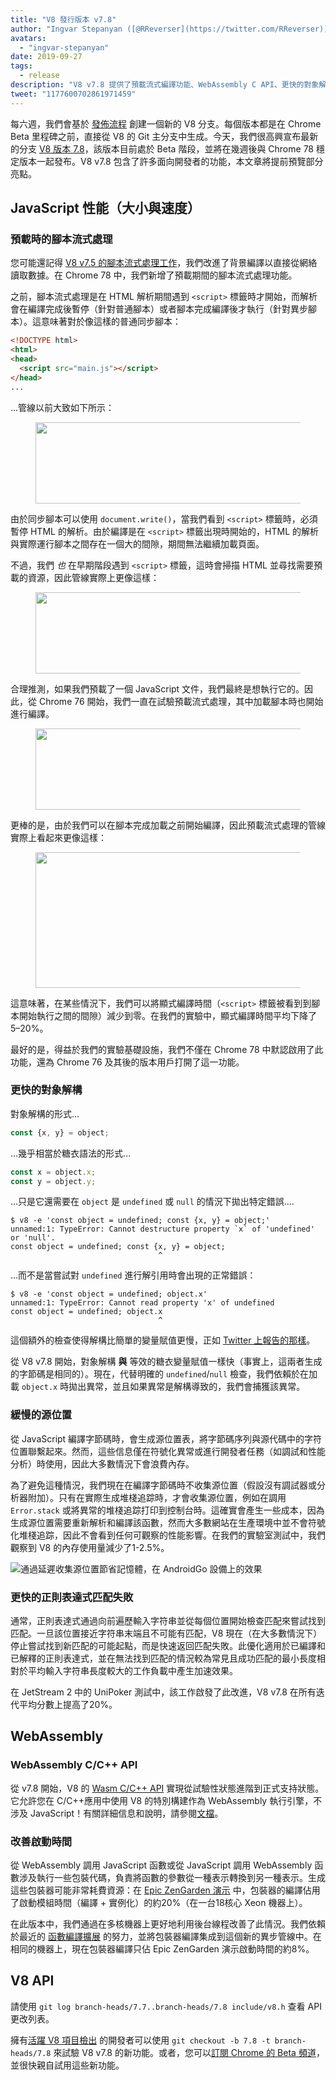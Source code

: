 ```yaml
---
title: "V8 發行版本 v7.8"
author: "Ingvar Stepanyan ([@RReverser](https://twitter.com/RReverser)), 懶惰的開發者"
avatars:
  - "ingvar-stepanyan"
date: 2019-09-27
tags:
  - release
description: "V8 v7.8 提供了預載流式編譯功能、WebAssembly C API、更快的對象解構及正則匹配，以及改進的啟動速度。"
tweet: "1177600702861971459"
---
```

每六週，我們會基於 [發佈流程](/docs/release-process) 創建一個新的 V8 分支。每個版本都是在 Chrome Beta 里程碑之前，直接從 V8 的 Git 主分支中生成。今天，我們很高興宣布最新的分支 [V8 版本 7.8](https://chromium.googlesource.com/v8/v8.git/+log/branch-heads/7.8)，該版本目前處於 Beta 階段，並將在幾週後與 Chrome 78 穩定版本一起發布。V8 v7.8 包含了許多面向開發者的功能，本文章將提前預覽部分亮點。

<!--truncate-->
## JavaScript 性能（大小與速度）

### 預載時的腳本流式處理

您可能還記得 [V8 v7.5 的腳本流式處理工作](/blog/v8-release-75#script-streaming-directly-from-network)，我們改進了背景編譯以直接從網絡讀取數據。在 Chrome 78 中，我們新增了預載期間的腳本流式處理功能。

之前，腳本流式處理是在 HTML 解析期間遇到 `<script>` 標籤時才開始，而解析會在編譯完成後暫停（針對普通腳本）或者腳本完成編譯後才執行（針對異步腳本）。這意味著對於像這樣的普通同步腳本：

```html
<!DOCTYPE html>
<html>
<head>
  <script src="main.js"></script>
</head>
...
```

…管線以前大致如下所示：

<figure>
  <img src="/_img/v8-release-78/script-streaming-0.svg" width="458" height="130" alt="" loading="lazy"/>
</figure>

由於同步腳本可以使用 `document.write()`，當我們看到 `<script>` 標籤時，必須暫停 HTML 的解析。由於編譯是在 `<script>` 標籤出現時開始的，HTML 的解析與實際運行腳本之間存在一個大的間隙，期間無法繼續加載頁面。

不過，我們 _也_ 在早期階段遇到 `<script>` 標籤，這時會掃描 HTML 並尋找需要預載的資源，因此管線實際上更像這樣：

<figure>
  <img src="/_img/v8-release-78/script-streaming-1.svg" width="600" height="130" alt="" loading="lazy"/>
</figure>

合理推測，如果我們預載了一個 JavaScript 文件，我們最終是想執行它的。因此，從 Chrome 76 開始，我們一直在試驗預載流式處理，其中加載腳本時也開始進行編譯。

<figure>
  <img src="/_img/v8-release-78/script-streaming-2.svg" width="495" height="130" alt="" loading="lazy"/>
</figure>

更棒的是，由於我們可以在腳本完成加載之前開始編譯，因此預載流式處理的管線實際上看起來更像這樣：

<figure>
  <img src="/_img/v8-release-78/script-streaming-3.svg" width="480" height="217" alt="" loading="lazy"/>
</figure>

這意味著，在某些情況下，我們可以將顯式編譯時間（`<script>` 標籤被看到到腳本開始執行之間的間隙）減少到零。在我們的實驗中，顯式編譯時間平均下降了 5–20%。

最好的是，得益於我們的實驗基礎設施，我們不僅在 Chrome 78 中默認啟用了此功能，還為 Chrome 76 及其後的版本用戶打開了這一功能。

### 更快的對象解構

對象解構的形式…

```js
const {x, y} = object;
```

…幾乎相當於糖衣語法的形式...

```js
const x = object.x;
const y = object.y;
```

…只是它還需要在 `object` 是 `undefined` 或 `null` 的情況下拋出特定錯誤....

```
$ v8 -e 'const object = undefined; const {x, y} = object;'
unnamed:1: TypeError: Cannot destructure property `x` of 'undefined' or 'null'.
const object = undefined; const {x, y} = object;
                                 ^
```

…而不是當嘗試對 `undefined` 進行解引用時會出現的正常錯誤：

```
$ v8 -e 'const object = undefined; object.x'
unnamed:1: TypeError: Cannot read property 'x' of undefined
const object = undefined; object.x
                                 ^
```

這個額外的檢查使得解構比簡單的變量賦值更慢，正如 [Twitter 上報告的那樣](https://twitter.com/mkubilayk/status/1166360933087752197)。

從 V8 v7.8 開始，對象解構 **與** 等效的糖衣變量賦值一樣快（事實上，這兩者生成的字節碼是相同的）。現在，代替明確的 `undefined`/`null` 檢查，我們依賴於在加載 `object.x` 時拋出異常，並且如果異常是解構導致的，我們會捕獲該異常。

### 緩慢的源位置

從 JavaScript 編譯字節碼時，會生成源位置表，將字節碼序列與源代碼中的字符位置聯繫起來。然而，這些信息僅在符號化異常或進行開發者任務（如調試和性能分析）時使用，因此大多數情況下會浪費內存。

為了避免這種情況，我們現在在編譯字節碼時不收集源位置（假設沒有調試器或分析器附加）。只有在實際生成堆棧追踪時，才會收集源位置，例如在調用 `Error.stack` 或將異常的堆棧追踪打印到控制台時。這確實會產生一些成本，因為生成源位置需要重新解析和編譯該函數，然而大多數網站在生產環境中並不會符號化堆棧追踪，因此不會看到任何可觀察的性能影響。在我們的實驗室測試中，我們觀察到 V8 的內存使用量減少了1-2.5%。

![通過延遲收集源位置節省記憶體，在 AndroidGo 設備上的效果](/_img/v8-release-78/memory-savings.svg)

### 更快的正則表達式匹配失敗

通常，正則表達式通過向前遍歷輸入字符串並從每個位置開始檢查匹配來嘗試找到匹配。一旦該位置接近字符串末端且不可能有匹配，V8 現在（在大多數情況下）停止嘗試找到新匹配的可能起點，而是快速返回匹配失敗。此優化適用於已編譯和已解釋的正則表達式，並在無法找到匹配的情況較為常見且成功匹配的最小長度相對於平均輸入字符串長度較大的工作負載中產生加速效果。

在 JetStream 2 中的 UniPoker 測試中，該工作啟發了此改進，V8 v7.8 在所有迭代平均分數上提高了20%。

## WebAssembly

### WebAssembly C/C++ API

從 v7.8 開始，V8 的 [Wasm C/C++ API](https://github.com/WebAssembly/wasm-c-api) 實現從試驗性狀態進階到正式支持狀態。它允許您在 C/C++應用中使用 V8 的特別構建作為 WebAssembly 執行引擎，不涉及 JavaScript！有關詳細信息和說明，請參閱[文檔](https://docs.google.com/document/d/1oFPHyNb_eXg6NzrE6xJDNPdJrHMZvx0LqsD6wpbd9vY/edit)。

### 改善啟動時間

從 WebAssembly 調用 JavaScript 函數或從 JavaScript 調用 WebAssembly 函數涉及執行一些包裝代碼，負責將函數的參數從一種表示轉換到另一種表示。生成這些包裝器可能非常耗費資源：在 [Epic ZenGarden 演示](https://s3.amazonaws.com/mozilla-games/ZenGarden/EpicZenGarden.html) 中，包裝器的編譯佔用了啟動模組時間（編譯 + 實例化）的約20%（在一台18核心 Xeon 機器上）。

在此版本中，我們通過在多核機器上更好地利用後台線程改善了此情況。我們依賴於最近的 [函數編譯擴展](/blog/v8-release-77#wasm-compilation) 的努力，並將包裝器編譯集成到這個新的異步管線中。在相同的機器上，現在包裝器編譯只佔 Epic ZenGarden 演示啟動時間的約8%。

## V8 API

請使用 `git log branch-heads/7.7..branch-heads/7.8 include/v8.h` 查看 API 更改列表。

擁有[活躍 V8 項目檢出](/docs/source-code#using-git) 的開發者可以使用 `git checkout -b 7.8 -t branch-heads/7.8` 來試驗 V8 v7.8 的新功能。或者，您可以[訂閱 Chrome 的 Beta 頻道](https://www.google.com/chrome/browser/beta.html)，並很快親自試用這些新功能。
